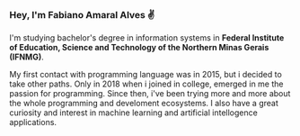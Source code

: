 ### Hey, I'm Fabiano Amaral Alves ✌

I'm studying bachelor's degree in information systems in **Federal Institute of Education, Science and Technology of the Northern Minas Gerais (IFNMG)**.

My first contact with programming language was in 2015, but i decided to take other paths.
Only in 2018 when i joined in college, emerged in me the passion for programming. Since then, i've been trying more and more about the whole programming and develoment ecosystems.
I also have a great curiosity and interest in machine learning and artificial intellogence applications.
